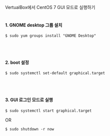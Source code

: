 VertualBox에서 CentOS 7 GUI 모드로 실행하기
<br><br>
#### 1. GNOME desktop 그룹 설치

```
$ sudo yum groups install "GNOME Desktop"
```
<br><br>
#### 2. boot 설정

```
$ sudo systemctl set-default graphical.target
```
<br><br>
#### 3. GUI 로그인 모드로 실행

```
$ sudo systemctl start graphical.target
```
OR
```
$ sudo shutdown -r now
```
